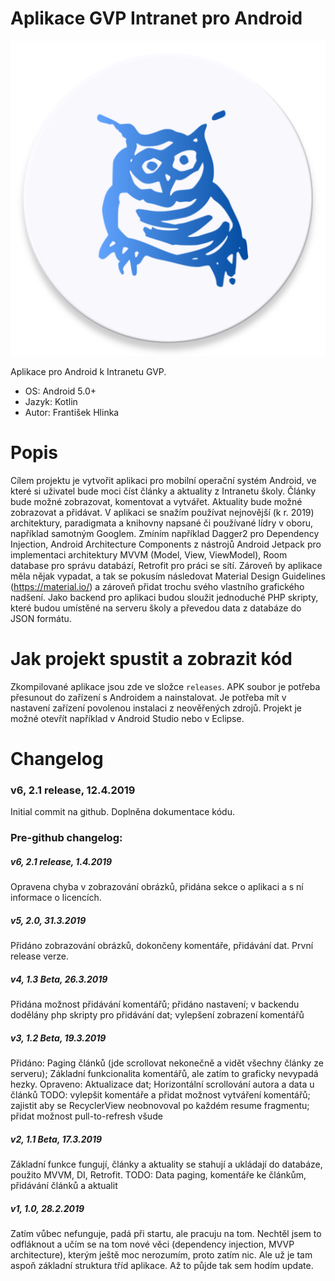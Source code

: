 # Aplikace GVP Intranet pro Android
![App icon](app/src/main/ic_launcher-web.png)

Aplikace pro Android k Intranetu GVP.  
- OS: Android 5.0+
- Jazyk: Kotlin
- Autor: František Hlinka

# Popis
Cílem projektu je vytvořit aplikaci pro mobilní operační systém Android, ve které si uživatel bude moci číst články a aktuality z Intranetu školy. 
Články bude možné zobrazovat, komentovat a vytvářet. Aktuality bude možné zobrazovat a přidávat. 
V aplikaci se snažím používat nejnovější (k r. 2019) architektury, paradigmata a knihovny napsané či používané lídry v oboru, například samotným Googlem. Zmíním například Dagger2 pro Dependency Injection, Android Architecture Components z nástrojů Android Jetpack pro implementaci architektury MVVM (Model, View, ViewModel), Room database pro správu databází, Retrofit pro práci se sítí. 
Zároveň by aplikace měla nějak vypadat, a tak se pokusím následovat Material Design Guidelines (https://material.io/) a zároveň přidat trochu svého vlastního grafického nadšení.
Jako backend pro aplikaci budou sloužit jednoduché PHP skripty, které budou umístěné na serveru školy a převedou data z databáze do JSON formátu. 

# Jak projekt spustit a zobrazit kód
Zkompilované aplikace jsou zde ve složce `releases`.
APK soubor je potřeba přesunout do zařízení s Androidem a nainstalovat. 
Je potřeba mít v nastavení zařízení povolenou instalaci z neověřených zdrojů.
Projekt je možné otevřít například v Android Studio nebo v Eclipse.

# Changelog
### v6, 2.1 release, 12.4.2019 
Initial commit na github. Doplněna dokumentace kódu.
### Pre-github changelog:
##### v6, 2.1 release, 1.4.2019
Opravena chyba v zobrazování obrázků, přidána sekce o aplikaci a s ní informace o licencích.
##### v5, 2.0, 31.3.2019
Přidáno zobrazování obrázků, dokončeny komentáře, přidávání dat. První release verze.
##### v4, 1.3 Beta, 26.3.2019
Přidána možnost přidávání komentářů; přidáno nastavení; v backendu dodělány php skripty pro přidávání dat; vylepšení zobrazení komentářů
##### v3, 1.2 Beta, 19.3.2019
Přidáno: Paging článků (jde scrollovat nekonečně a vidět všechny články ze serveru); Základní funkcionalita komentářů, ale zatím to graficky nevypadá hezky.
Opraveno:  Aktualizace dat; Horizontální scrollování autora a data u článků
TODO: vylepšit komentáře a přidat možnost vytváření komentářů; zajistit aby se RecyclerView neobnovoval po každém resume fragmentu; přidat možnost pull-to-refresh všude
##### v2, 1.1 Beta, 17.3.2019
Základní funkce fungují, články a aktuality se stahují a ukládají do databáze, použito MVVM, DI, Retrofit.
TODO: Data paging, komentáře ke článkům, přidávání článků a aktualit
##### v1, 1.0, 28.2.2019
Zatím vůbec nefunguje, padá při startu, ale pracuju na tom. 
Nechtěl jsem to odfláknout a učím se na tom nové věci (dependency injection, MVVP architecture), kterým ještě moc nerozumím, proto zatím nic.
Ale už je tam aspoň základní struktura tříd aplikace.
Až to půjde tak sem hodím update.
